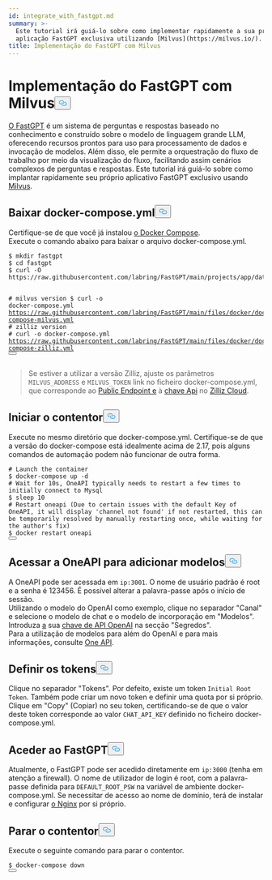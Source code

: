```yaml
---
id: integrate_with_fastgpt.md
summary: >-
  Este tutorial irá guiá-lo sobre como implementar rapidamente a sua própria
  aplicação FastGPT exclusiva utilizando [Milvus](https://milvus.io/).
title: Implementação do FastGPT com Milvus
---
```

<h1 id="Deploying-FastGPT-with-Milvus" class="common-anchor-header">Implementação do FastGPT com Milvus<button data-href="#Deploying-FastGPT-with-Milvus" class="anchor-icon" translate="no">
      <svg translate="no"
        aria-hidden="true"
        focusable="false"
        height="20"
        version="1.1"
        viewBox="0 0 16 16"
        width="16"
      >
        <path
          fill="#0092E4"
          fill-rule="evenodd"
          d="M4 9h1v1H4c-1.5 0-3-1.69-3-3.5S2.55 3 4 3h4c1.45 0 3 1.69 3 3.5 0 1.41-.91 2.72-2 3.25V8.59c.58-.45 1-1.27 1-2.09C10 5.22 8.98 4 8 4H4c-.98 0-2 1.22-2 2.5S3 9 4 9zm9-3h-1v1h1c1 0 2 1.22 2 2.5S13.98 12 13 12H9c-.98 0-2-1.22-2-2.5 0-.83.42-1.64 1-2.09V6.25c-1.09.53-2 1.84-2 3.25C6 11.31 7.55 13 9 13h4c1.45 0 3-1.69 3-3.5S14.5 6 13 6z"
        ></path>
      </svg>
    </button></h1><p><a href="https://fastgpt.in/">O FastGPT</a> é um sistema de perguntas e respostas baseado no conhecimento e construído sobre o modelo de linguagem grande LLM, oferecendo recursos prontos para uso para processamento de dados e invocação de modelos. Além disso, ele permite a orquestração do fluxo de trabalho por meio da visualização do fluxo, facilitando assim cenários complexos de perguntas e respostas. Este tutorial irá guiá-lo sobre como implantar rapidamente seu próprio aplicativo FastGPT exclusivo usando <a href="https://milvus.io/">Milvus</a>.</p>
<h2 id="Download-docker-composeyml" class="common-anchor-header">Baixar docker-compose.yml<button data-href="#Download-docker-composeyml" class="anchor-icon" translate="no">
      <svg translate="no"
        aria-hidden="true"
        focusable="false"
        height="20"
        version="1.1"
        viewBox="0 0 16 16"
        width="16"
      >
        <path
          fill="#0092E4"
          fill-rule="evenodd"
          d="M4 9h1v1H4c-1.5 0-3-1.69-3-3.5S2.55 3 4 3h4c1.45 0 3 1.69 3 3.5 0 1.41-.91 2.72-2 3.25V8.59c.58-.45 1-1.27 1-2.09C10 5.22 8.98 4 8 4H4c-.98 0-2 1.22-2 2.5S3 9 4 9zm9-3h-1v1h1c1 0 2 1.22 2 2.5S13.98 12 13 12H9c-.98 0-2-1.22-2-2.5 0-.83.42-1.64 1-2.09V6.25c-1.09.53-2 1.84-2 3.25C6 11.31 7.55 13 9 13h4c1.45 0 3-1.69 3-3.5S14.5 6 13 6z"
        ></path>
      </svg>
    </button></h2><p>Certifique-se de que você já instalou <a href="https://docs.docker.com/compose/">o Docker Compose</a>.<br>
Execute o comando abaixo para baixar o arquivo docker-compose.yml.</p>
<pre><code translate="no" class="language-shell">$ <span class="hljs-built_in">mkdir</span> fastgpt
$ <span class="hljs-built_in">cd</span> fastgpt
$ curl -O https://raw.githubusercontent.com/labring/FastGPT/main/projects/app/data/config.json

<span class="hljs-comment"># milvus version</span>
$ curl -o docker-compose.yml https://raw.githubusercontent.com/labring/FastGPT/main/files/docker/docker-compose-milvus.yml
<span class="hljs-comment"># zilliz version</span>
<span class="hljs-comment"># curl -o docker-compose.yml https://raw.githubusercontent.com/labring/FastGPT/main/files/docker/docker-compose-zilliz.yml</span>
<button class="copy-code-btn"></button></code></pre>
<blockquote>
<p>Se estiver a utilizar a versão Zilliz, ajuste os parâmetros <code translate="no">MILVUS_ADDRESS</code> e <code translate="no">MILVUS_TOKEN</code> link no ficheiro docker-compose.yml, que corresponde ao <a href="https://docs.zilliz.com/docs/on-zilliz-cloud-console#free-cluster-details">Public Endpoint e</a> à <a href="https://docs.zilliz.com/docs/on-zilliz-cloud-console#free-cluster-details">chave Api</a> no <a href="https://zilliz.com/cloud">Zilliz Cloud</a>.</p>
</blockquote>
<h2 id="Launch-the-Container" class="common-anchor-header">Iniciar o contentor<button data-href="#Launch-the-Container" class="anchor-icon" translate="no">
      <svg translate="no"
        aria-hidden="true"
        focusable="false"
        height="20"
        version="1.1"
        viewBox="0 0 16 16"
        width="16"
      >
        <path
          fill="#0092E4"
          fill-rule="evenodd"
          d="M4 9h1v1H4c-1.5 0-3-1.69-3-3.5S2.55 3 4 3h4c1.45 0 3 1.69 3 3.5 0 1.41-.91 2.72-2 3.25V8.59c.58-.45 1-1.27 1-2.09C10 5.22 8.98 4 8 4H4c-.98 0-2 1.22-2 2.5S3 9 4 9zm9-3h-1v1h1c1 0 2 1.22 2 2.5S13.98 12 13 12H9c-.98 0-2-1.22-2-2.5 0-.83.42-1.64 1-2.09V6.25c-1.09.53-2 1.84-2 3.25C6 11.31 7.55 13 9 13h4c1.45 0 3-1.69 3-3.5S14.5 6 13 6z"
        ></path>
      </svg>
    </button></h2><p>Execute no mesmo diretório que docker-compose.yml. Certifique-se de que a versão do docker-compose está idealmente acima de 2.17, pois alguns comandos de automação podem não funcionar de outra forma.</p>
<pre><code translate="no" class="language-shell"><span class="hljs-comment"># Launch the container</span>
$ docker-compose up -d
<span class="hljs-comment"># Wait for 10s, OneAPI typically needs to restart a few times to initially connect to Mysql</span>
$ sleep <span class="hljs-number">10</span>
<span class="hljs-comment"># Restart oneapi (Due to certain issues with the default Key of OneAPI, it will display &#x27;channel not found&#x27; if not restarted, this can be temporarily resolved by manually restarting once, while waiting for the author&#x27;s fix)</span>
$ docker restart oneapi
<button class="copy-code-btn"></button></code></pre>
<h2 id="Access-OneAPI-to-Add-Models" class="common-anchor-header">Acessar a OneAPI para adicionar modelos<button data-href="#Access-OneAPI-to-Add-Models" class="anchor-icon" translate="no">
      <svg translate="no"
        aria-hidden="true"
        focusable="false"
        height="20"
        version="1.1"
        viewBox="0 0 16 16"
        width="16"
      >
        <path
          fill="#0092E4"
          fill-rule="evenodd"
          d="M4 9h1v1H4c-1.5 0-3-1.69-3-3.5S2.55 3 4 3h4c1.45 0 3 1.69 3 3.5 0 1.41-.91 2.72-2 3.25V8.59c.58-.45 1-1.27 1-2.09C10 5.22 8.98 4 8 4H4c-.98 0-2 1.22-2 2.5S3 9 4 9zm9-3h-1v1h1c1 0 2 1.22 2 2.5S13.98 12 13 12H9c-.98 0-2-1.22-2-2.5 0-.83.42-1.64 1-2.09V6.25c-1.09.53-2 1.84-2 3.25C6 11.31 7.55 13 9 13h4c1.45 0 3-1.69 3-3.5S14.5 6 13 6z"
        ></path>
      </svg>
    </button></h2><p>A OneAPI pode ser acessada em <code translate="no">ip:3001</code>. O nome de usuário padrão é root e a senha é 123456. É possível alterar a palavra-passe após o início de sessão.<br>
Utilizando o modelo do OpenAI como exemplo, clique no separador &quot;Canal&quot; e selecione o modelo de chat e o modelo de incorporação em &quot;Modelos&quot;.<br>
Introduza <a href="https://platform.openai.com/docs/quickstart">a</a> sua <a href="https://platform.openai.com/docs/quickstart">chave de API OpenAI</a> na secção "Segredos".<br>
Para a utilização de modelos para além do OpenAI e para mais informações, consulte <a href="https://doc.fastgpt.in/docs/development/one-api/">One API</a>.</p>
<h2 id="Setting-Tokens" class="common-anchor-header">Definir os tokens<button data-href="#Setting-Tokens" class="anchor-icon" translate="no">
      <svg translate="no"
        aria-hidden="true"
        focusable="false"
        height="20"
        version="1.1"
        viewBox="0 0 16 16"
        width="16"
      >
        <path
          fill="#0092E4"
          fill-rule="evenodd"
          d="M4 9h1v1H4c-1.5 0-3-1.69-3-3.5S2.55 3 4 3h4c1.45 0 3 1.69 3 3.5 0 1.41-.91 2.72-2 3.25V8.59c.58-.45 1-1.27 1-2.09C10 5.22 8.98 4 8 4H4c-.98 0-2 1.22-2 2.5S3 9 4 9zm9-3h-1v1h1c1 0 2 1.22 2 2.5S13.98 12 13 12H9c-.98 0-2-1.22-2-2.5 0-.83.42-1.64 1-2.09V6.25c-1.09.53-2 1.84-2 3.25C6 11.31 7.55 13 9 13h4c1.45 0 3-1.69 3-3.5S14.5 6 13 6z"
        ></path>
      </svg>
    </button></h2><p>Clique no separador "Tokens". Por defeito, existe um token <code translate="no">Initial Root Token</code>. Também pode criar um novo token e definir uma quota por si próprio.<br>
Clique em "Copy" (Copiar) no seu token, certificando-se de que o valor deste token corresponde ao valor <code translate="no">CHAT_API_KEY</code> definido no ficheiro docker-compose.yml.</p>
<h2 id="Accessing-FastGPT" class="common-anchor-header">Aceder ao FastGPT<button data-href="#Accessing-FastGPT" class="anchor-icon" translate="no">
      <svg translate="no"
        aria-hidden="true"
        focusable="false"
        height="20"
        version="1.1"
        viewBox="0 0 16 16"
        width="16"
      >
        <path
          fill="#0092E4"
          fill-rule="evenodd"
          d="M4 9h1v1H4c-1.5 0-3-1.69-3-3.5S2.55 3 4 3h4c1.45 0 3 1.69 3 3.5 0 1.41-.91 2.72-2 3.25V8.59c.58-.45 1-1.27 1-2.09C10 5.22 8.98 4 8 4H4c-.98 0-2 1.22-2 2.5S3 9 4 9zm9-3h-1v1h1c1 0 2 1.22 2 2.5S13.98 12 13 12H9c-.98 0-2-1.22-2-2.5 0-.83.42-1.64 1-2.09V6.25c-1.09.53-2 1.84-2 3.25C6 11.31 7.55 13 9 13h4c1.45 0 3-1.69 3-3.5S14.5 6 13 6z"
        ></path>
      </svg>
    </button></h2><p>Atualmente, o FastGPT pode ser acedido diretamente em <code translate="no">ip:3000</code> (tenha em atenção a firewall). O nome de utilizador de login é root, com a palavra-passe definida para <code translate="no">DEFAULT_ROOT_PSW</code> na variável de ambiente docker-compose.yml. Se necessitar de acesso ao nome de domínio, terá de instalar e configurar <a href="https://nginx.org/en/">o Nginx</a> por si próprio.</p>
<h2 id="Stop-the-Container" class="common-anchor-header">Parar o contentor<button data-href="#Stop-the-Container" class="anchor-icon" translate="no">
      <svg translate="no"
        aria-hidden="true"
        focusable="false"
        height="20"
        version="1.1"
        viewBox="0 0 16 16"
        width="16"
      >
        <path
          fill="#0092E4"
          fill-rule="evenodd"
          d="M4 9h1v1H4c-1.5 0-3-1.69-3-3.5S2.55 3 4 3h4c1.45 0 3 1.69 3 3.5 0 1.41-.91 2.72-2 3.25V8.59c.58-.45 1-1.27 1-2.09C10 5.22 8.98 4 8 4H4c-.98 0-2 1.22-2 2.5S3 9 4 9zm9-3h-1v1h1c1 0 2 1.22 2 2.5S13.98 12 13 12H9c-.98 0-2-1.22-2-2.5 0-.83.42-1.64 1-2.09V6.25c-1.09.53-2 1.84-2 3.25C6 11.31 7.55 13 9 13h4c1.45 0 3-1.69 3-3.5S14.5 6 13 6z"
        ></path>
      </svg>
    </button></h2><p>Execute o seguinte comando para parar o contentor.</p>
<pre><code translate="no" class="language-shell">$ docker-compose down
<button class="copy-code-btn"></button></code></pre>
